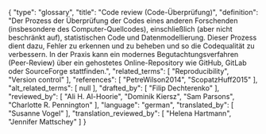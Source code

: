 {
    "type": "glossary",
    "title": "Code review (Code-Überprüfung)",
    "definition": "Der Prozess der Überprüfung der Codes eines anderen Forschenden (insbesondere des Computer-Quellcodes), einschließlich (aber nicht beschränkt auf), statistischen Code und Datenmodellierung. Dieser Prozess dient dazu, Fehler zu erkennen und zu beheben und so die Codequalität zu verbessern. In der Praxis kann ein modernes Begutachtungsverfahren (Peer-Review) über ein gehostetes Online-Repository wie GitHub, GitLab oder SourceForge stattfinden.",
    "related_terms": [
        "Reproducibility",
        "Version control"
    ],
    "references": [
        "PetreWilson2014",
        "ScopatzHuff2015"
    ],
    "alt_related_terms": [
        null
    ],
    "drafted_by": [
        "Filip Dechterenko"
    ],
    "reviewed_by": [
        "Ali H. Al-Hoorie",
        "Dominik Kiersz",
        "Sam Parsons",
        "Charlotte R. Pennington"
    ],
    "language": "german",
    "translated_by": [
        "Susanne Vogel"
    ],
    "translation_reviewed_by": [
        "Helena Hartmann",
        "Jennifer Mattschey"
    ]
}